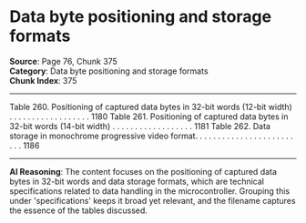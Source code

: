 # Data byte positioning and storage formats

**Source**: Page 76, Chunk 375  
**Category**: Data byte positioning and storage formats  
**Chunk Index**: 375

---

Table 260. Positioning of captured data bytes in 32-bit words (12-bit width) . . . . . . . . . . . . . . . . . . 1180
Table 261. Positioning of captured data bytes in 32-bit words (14-bit width) . . . . . . . . . . . . . . . . . . 1181
Table 262. Data storage in monochrome progressive video format. . . . . . . . . . . . . . . . . . . . . . . . . 1186

---

**AI Reasoning**: The content focuses on the positioning of captured data bytes in 32-bit words and data storage formats, which are technical specifications related to data handling in the microcontroller. Grouping this under 'specifications' keeps it broad yet relevant, and the filename captures the essence of the tables discussed.
